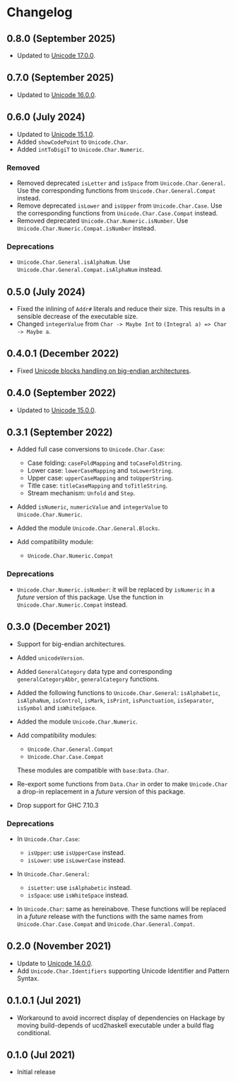 # Changelog

## 0.8.0 (September 2025)

- Updated to [Unicode 17.0.0](https://www.unicode.org/versions/Unicode17.0.0/).

## 0.7.0 (September 2025)

- Updated to [Unicode 16.0.0](https://www.unicode.org/versions/Unicode16.0.0/).

## 0.6.0 (July 2024)

- Updated to [Unicode 15.1.0](https://www.unicode.org/versions/Unicode15.1.0/).
- Added `showCodePoint` to `Unicode.Char`.
- Added `intToDigiT` to `Unicode.Char.Numeric`.

### Removed

- Removed deprecated `isLetter` and `isSpace` from `Unicode.Char.General`.
  Use the corresponding functions from `Unicode.Char.General.Compat` instead.
- Remove deprecated `isLower` and `isUpper` from `Unicode.Char.Case`.
  Use the corresponding functions from `Unicode.Char.Case.Compat` instead.
- Removed deprecated `Unicode.Char.Numeric.isNumber`.
  Use `Unicode.Char.Numeric.Compat.isNumber` instead.

### Deprecations

- `Unicode.Char.General.isAlphaNum`.
  Use `Unicode.Char.General.Compat.isAlphaNum` instead.

## 0.5.0 (July 2024)

- Fixed the inlining of `Addr#` literals and reduce their size. This results in
  a sensible decrease of the executable size.
- Changed `integerValue` from `Char -> Maybe Int` to `(Integral a) => Char -> Maybe a`.

## 0.4.0.1 (December 2022)

- Fixed [Unicode blocks handling on big-endian architectures](https://github.com/composewell/unicode-data/issues/97).

## 0.4.0 (September 2022)

- Updated to [Unicode 15.0.0](https://www.unicode.org/versions/Unicode15.0.0/).

## 0.3.1 (September 2022)

- Added full case conversions to `Unicode.Char.Case`:

  - Case folding: `caseFoldMapping` and `toCaseFoldString`.
  - Lower case: `lowerCaseMapping` and `toLowerString`.
  - Upper case: `upperCaseMapping` and `toUpperString`.
  - Title case: `titleCaseMapping` and `toTitleString`.
  - Stream mechanism: `Unfold` and `Step`.

- Added `isNumeric`, `numericValue` and `integerValue`
  to `Unicode.Char.Numeric`.
- Added the module `Unicode.Char.General.Blocks`.
- Add compatibility module:

  - `Unicode.Char.Numeric.Compat`

### Deprecations

- `Unicode.Char.Numeric.isNumber`: it will be replaced by `isNumeric`
  in a _future_ version of this package.
  Use the function in `Unicode.Char.Numeric.Compat` instead.

## 0.3.0 (December 2021)

- Support for big-endian architectures.
- Added `unicodeVersion`.
- Added `GeneralCategory` data type and corresponding `generalCategoryAbbr`,
  `generalCategory` functions.
- Added the following functions to `Unicode.Char.General`:
  `isAlphabetic`, `isAlphaNum`,
  `isControl`, `isMark`, `isPrint`, `isPunctuation`, `isSeparator`,
  `isSymbol` and `isWhiteSpace`.
- Added the module `Unicode.Char.Numeric`.
- Add compatibility modules:

  - `Unicode.Char.General.Compat`
  - `Unicode.Char.Case.Compat`

  These modules are compatible with `base:Data.Char`.
- Re-export some functions from `Data.Char` in order to make `Unicode.Char`
  a drop-in replacement in a _future_ version of this package.
- Drop support for GHC 7.10.3

### Deprecations

- In `Unicode.Char.Case`:

  - `isUpper`: use `isUpperCase` instead.
  - `isLower`: use `isLowerCase` instead.

- In `Unicode.Char.General`:

  - `isLetter`: use `isAlphabetic` instead.
  - `isSpace`: use `isWhiteSpace` instead.

- In `Unicode.Char`: same as hereinabove. These functions will be replaced in a
  _future_ release with the functions with the same names from
  `Unicode.Char.Case.Compat` and `Unicode.Char.General.Compat`.

## 0.2.0 (November 2021)

* Update to [Unicode 14.0.0](https://www.unicode.org/versions/Unicode14.0.0/).
* Add `Unicode.Char.Identifiers` supporting Unicode Identifier and Pattern
  Syntax.

## 0.1.0.1 (Jul 2021)

* Workaround to avoid incorrect display of dependencies on Hackage by moving
  build-depends of ucd2haskell executable under a build flag conditional.

## 0.1.0 (Jul 2021)

* Initial release
